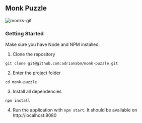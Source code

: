 ## Monk Puzzle

![monks-gif](https://cloud.githubusercontent.com/assets/20054414/22507454/f50e90b0-e885-11e6-9ef4-1ee9067d4d9a.gif)

### Getting Started

Make sure you have Node and NPM installed. 

1. Clone the repository
  ```
  git clone git@github.com:adrianabm/monk-puzzle.git
  ```
2. Enter the project folder
  ```
  cd monk-puzzle
  ```
3. Install all dependencies 
  ```
  npm install
  ```
4. Run the application with ```npm start```. It should be available on http://localhost:8080

